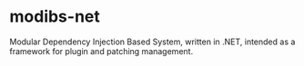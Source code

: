 # modibs-net
Modular Dependency Injection Based System, written in .NET, intended as a framework for plugin and patching management.
